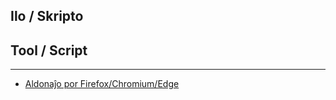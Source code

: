 ## Ilo / Skripto
## Tool / Script

----

- [Aldonaĵo por Firefox/Chromium/Edge](../addons/README.md)